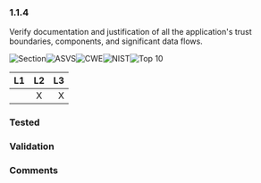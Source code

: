 ### 1.1.4 
Verify documentation and justification of all the application's trust boundaries, components, and significant data flows.

![Section](https://img.shields.io/badge/V1-green.svg)![ASVS](https://img.shields.io/badge/ASVS-1.1.4-blue.svg)![CWE](https://img.shields.io/badge/CWE--red.svg)![NIST](https://img.shields.io/badge/NIST--important.svg)![Top 10](https://img.shields.io/badge/--lightgray.svg)

| L1| L2| L3|
| --|:--:|-:|
|  | X | X |

### Tested

### Validation

### Comments

        